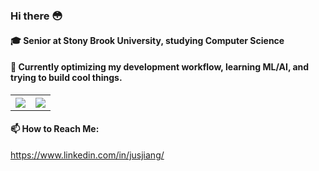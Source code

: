 ### Hi there 😳

#### 🎓 Senior at Stony Brook University, studying Computer Science

#### 🤔 Currently optimizing my development workflow, learning ML/AI, and trying to build cool things.

<table style="border:none">
<th>
 <img class="img" src="https://github-readme-stats.vercel.app/api?username=nitsujiang&show_icons=true&theme=radical" />
</th>
<th>
 <img class="img" src="https://github-readme-stats.vercel.app/api/top-langs/?username=nitsujiang&theme=radical&layout=compact" />
</th>
</table>

#### 📫 How to Reach Me:
https://www.linkedin.com/in/jusjiang/
